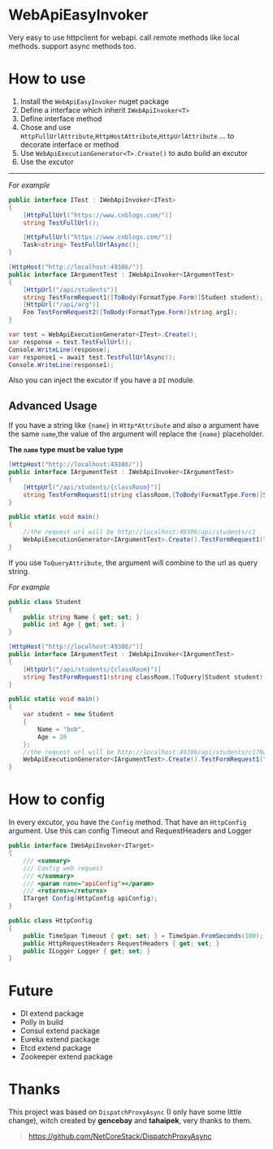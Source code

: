 # WebApiEasyInvoker
Very easy to use httpclient for webapi. call remote methods like local methods. support async methods too.

# How to use
1. Install the `WebApiEasyInvoker` nuget package
2. Define a interface which inherit `IWebApiInvoker<T>`
3. Define interface method
4. Chose and use `HttpFullUrlAttribute`,`HttpHostAttribute`,`HttpUrlAttribute` ... to decorate interface or method
5. Use `WebApiExecutionGenerator<T>.Create()` to auto build an excutor
6. Use the excutor 

***
*For example*
```csharp
public interface ITest : IWebApiInvoker<ITest>
{
    [HttpFullUrl("https://www.cnblogs.com/")]
    string TestFullUrl();

    [HttpFullUrl("https://www.cnblogs.com/")]
    Task<string> TestFullUrlAsync();
}
```
```csharp
[HttpHost("http://localhost:49386/")]
public interface IArgumentTest : IWebApiInvoker<IArgumentTest>
{
    [HttpUrl("/api/students")]
    string TestFormRequest1([ToBody(FormatType.Form)]Student student);
    [HttpUrl("/api/arg")]
    Foo TestFormRequest2([ToBody(FormatType.Form)]string arg1);
}
```
```csharp
var test = WebApiExecutionGenerator<ITest>.Create();
var response = test.TestFullUrl();
Console.WriteLine(response);
var response1 = await test.TestFullUrlAsync();
Console.WriteLine(response1);
```

Also you can inject the excutor if you have a `DI` module.


## Advanced Usage
If you have a string like `{name}` in `Http*Attribute` and also a argument have the same `name`,the value of the argument will replace the `{name}` placeholder.

**The `name` type must be value type**
```csharp
[HttpHost("http://localhost:49386/")]
public interface IArgumentTest : IWebApiInvoker<IArgumentTest>
{
    [HttpUrl("/api/students/{classRoom}")]
    string TestFormRequest1(string classRoom,[ToBody(FormatType.Form)]Student student);
}

public static void main()
{
    //the request url will be http://localhost:49386/api/students/c1
    WebApiExecutionGenerator<IArgumentTest>.Create().TestFormRequest1("c1",student);
}
```

If you use `ToQueryAttribute`, the argument will combine to the url as query string.

*For example*

```csharp
public class Student
{
    public string Name { get; set; }
    public int Age { get; set; }
}

[HttpHost("http://localhost:49386/")]
public interface IArgumentTest : IWebApiInvoker<IArgumentTest>
{
    [HttpUrl("/api/students/{classRoom}")]
    string TestFormRequest1(string classRoom,[ToQuery]Student student);
}

public static void main()
{
    var student = new Student
    {
        Name = "bob",
        Age = 20
    };
    //the request url will be http://localhost:49386/api/students/c1?Name=bob&Age=20
    WebApiExecutionGenerator<IArgumentTest>.Create().TestFormRequest1("c1",student);
}
```


# How to config
In every excutor, you have the `Config` method. That have an `HttpConfig` argument. Use this can config Timeout and RequestHeaders and Logger

```csharp
public interface IWebApiInvoker<ITarget>
{
    /// <summary>
    /// Config web request
    /// </summary>
    /// <param name="apiConfig"></param>
    /// <returns></returns>
    ITarget Config(HttpConfig apiConfig);
}

public class HttpConfig
{
    public TimeSpan Timeout { get; set; } = TimeSpan.FromSeconds(100);
    public HttpRequestHeaders RequestHeaders { get; set; }
    public ILogger Logger { get; set; }
}
```

# Future
* DI extend package
* Polly in build
* Consul extend package
* Eureka extend package
* Etcd extend package
* Zookeeper extend package

# Thanks
This project was based on `DispatchProxyAsync` (I only have some little change), witch created by **gencebay** and **tahaipek**, very thanks to them.

>https://github.com/NetCoreStack/DispatchProxyAsync